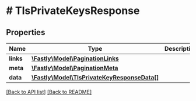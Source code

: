 # # TlsPrivateKeysResponse

## Properties

Name | Type | Description | Notes
------------ | ------------- | ------------- | -------------
**links** | [**\Fastly\Model\PaginationLinks**](PaginationLinks.md) |  | [optional] 
**meta** | [**\Fastly\Model\PaginationMeta**](PaginationMeta.md) |  | [optional] 
**data** | [**\Fastly\Model\TlsPrivateKeyResponseData[]**](TlsPrivateKeyResponseData.md) |  | [optional] 


[[Back to API list]](../../README.md#endpoints) [[Back to README]](../../README.md)
